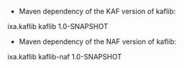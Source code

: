 - Maven dependency of the KAF version of kaflib:

<dependency>
  <groupId>ixa.kaflib</groupId>
  <artifactId>kaflib</artifactId>
  <version>1.0-SNAPSHOT</version>
</dependency>


- Maven dependency of the NAF version of kaflib:

<dependency>
  <groupId>ixa.kaflib</groupId>
  <artifactId>kaflib-naf</artifactId>
  <version>1.0-SNAPSHOT</version>
</dependency>
